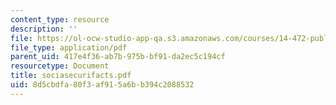 ```yaml
---
content_type: resource
description: ''
file: https://ol-ocw-studio-app-qa.s3.amazonaws.com/courses/14-472-public-economics-ii-spring-2004/8d5cbdfa80f3af915a6bb394c2088532_sociasecurifacts.pdf
file_type: application/pdf
parent_uid: 417e4f36-ab7b-975b-bf91-da2ec5c194cf
resourcetype: Document
title: sociasecurifacts.pdf
uid: 8d5cbdfa-80f3-af91-5a6b-b394c2088532
---
```

